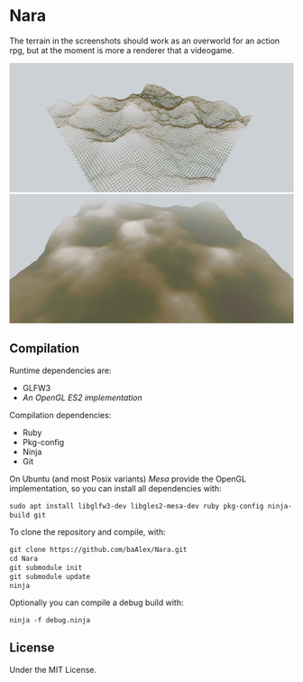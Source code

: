 Nara
====

The terrain in the screenshots should work as an overworld for an action rpg,
but at the moment is more a renderer that a videogame.

![screenshot](./documentation/screenshot-02.jpg)
![screenshot](./documentation/screenshot-03.jpg)


Compilation
-----------
Runtime dependencies are:
 - GLFW3
 - *An OpenGL ES2 implementation*

Compilation dependencies:
 - Ruby
 - Pkg-config
 - Ninja
 - Git

On Ubuntu (and most Posix variants) *Mesa* provide the OpenGL implementation,
so you can install all dependencies with:
```
sudo apt install libglfw3-dev libgles2-mesa-dev ruby pkg-config ninja-build git
```

To clone the repository and compile, with:
```
git clone https://github.com/baAlex/Nara.git
cd Nara
git submodule init
git submodule update
ninja
```

Optionally you can compile a debug build with:
```
ninja -f debug.ninja
```


License
-------
Under the MIT License.
